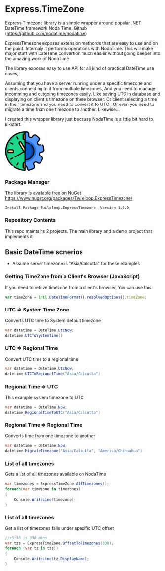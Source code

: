 # Express.TimeZone

Express Timezone library is a simple wrapper around popular .NET DateTime framework Noda Time. Github (https://github.com/nodatime/nodatime)

ExpressTimezone exposes extension methords that are easy to use and on the point. Internaly it performs operations with NodaTime. This will make major stuff with DateTime convertion much easier without going deeper into the amazing work of NodaTime

The library exposes easy to use API for all kind of practical DateTime use cases,

Assuming that you have a server running under a specific timezone and clients connecting to it from multiple timezones, And you need to manage incomming and outgoing timezones easily. Like saving UTC in database and displaying on client's timezone on there browser. Or client selecting a time in their timezone and you need to convert it to UTC , Or even you need to migrate a time from one timezone to another. Likewise...

I created this wrapper library just because NodaTime is a little bit hard to kikstart.

![alt text](https://raw.githubusercontent.com/sangeethnandakumar/Express-Timezone-Library/master/ExpressTimezone/icon.png)

### Package Manager
The library is available free on NuGet
https://www.nuget.org/packages/Twileloop.ExpressTimezone/

```nuget
Install-Package Twileloop.ExpressTimezone -Version 1.0.0
```

### Repository Contents
This repo maintains 2 projects. The main library and a demo project that implements it

## Basic DateTime scnerios
* Assume server timezone is "Asia/Calcutta" for these examples

### Getting TimeZone from a Client's Browser (JavaScript)
If you need to retrive timezone from a client's browser, You can use this
```javascript
var timeZone = Intl.DateTimeFormat().resolvedOptions().timeZone;
```

### UTC => System Time Zone
Converts UTC time to System default timezone
```csharp
var datetime = DateTime.UtcNow;
datetime.UTCToSystemTime()
```

### UTC => Regional Time
Convert UTC time to a regional time
```csharp
var datetime = DateTime.UtcNow;
datetime.UTCToRegionalTime("Asia/Calcutta")
```

### Regional Time => UTC
This example system timezone to UTC
```csharp
var datetime = DateTime.Now;
datetime.RegionalTimeToUTC("Asia/Calcutta")
```

### Regional Time => Regional Time
Converts time from one timezone to another
```csharp
var datetime = DateTime.Now;
datetime.MigrateTimezone("Asia/Calcutta", "America/Chihuahua")
```

### List of all timezones
Gets a list of all timezones available on NodaTime
```csharp
var timezones = ExpressTimeZone.AllTimezones();
foreach(var timezone in timezones)
{
    Console.WriteLine(timezone);
}
```

### List of all timezones
Get a list of timezones falls under specific UTC offset
```csharp
//+5:30 is 330 mins
var tzs = ExpressTimeZone.OffsetToTimezones(330);
foreach (var tz in tzs))
{
    Console.WriteLine(tz.DisplayName);
}
```
